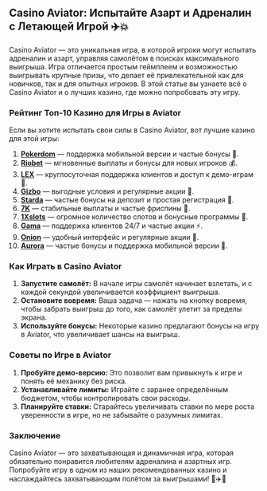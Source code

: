 ## Casino Aviator: Испытайте Азарт и Адреналин с Летающей Игрой ✈️💥

Casino Aviator — это уникальная игра, в которой игроки могут испытать адреналин и азарт, управляя самолётом в поисках максимального выигрыша. Игра отличается простым геймплеем и возможностью выигрывать крупные призы, что делает её привлекательной как для новичков, так и для опытных игроков. В этой статье вы узнаете всё о Casino Aviator и о лучших казино, где можно попробовать эту игру.

### Рейтинг Топ-10 Казино для Игры в Aviator

Если вы хотите испытать свои силы в Casino Aviator, вот лучшие казино для этой игры:

1. **[Pokerdom](https://brandplay.link/4k77v2yx)** — поддержка мобильной версии и частые бонусы 🎲.
2. **[Riobet](https://brandplay.link/7xBLTPyj)** — мгновенные выплаты и бонусы для новых игроков 💰.
3. **[LEX](https://brandplay.link/zW4hdDFV)** — круглосуточная поддержка клиентов и доступ к демо-играм 🎉.
4. **[Gizbo](https://brandplay.link/bprXw4YV)** — выгодные условия и регулярные акции 🎁.
5. **[Starda](https://brandplay.link/fB7xwRFL)** — частые бонусы на депозит и простая регистрация 🎈.
6. **[7K](https://brandplay.link/BvQyFShp)** — стабильные выплаты и частые фриспины 🎯.
7. **[1Xslots](https://brandplay.link/hSB1khtr)** — огромное количество слотов и бонусные программы 🌟.
8. **[Gama](https://brandplay.link/j6NMKsDz)** — поддержка клиентов 24/7 и частые акции ⚡.
9. **[Onion](https://brandplay.link/zBGRVpQ9)** — удобный интерфейс и регулярные акции 🎰.
10. **[Aurora](https://10trafic-stat2.com/click/668546556bcc6313411604bd/6766/13032/subaccount)** — частые бонусы и поддержка мобильной версии 💎.

### Как Играть в Casino Aviator

1. **Запустите самолёт:** В начале игры самолёт начинает взлетать, и с каждой секундой увеличивается коэффициент выигрыша.
2. **Остановите вовремя:** Ваша задача — нажать на кнопку вовремя, чтобы забрать выигрыш до того, как самолёт улетит за пределы экрана.
3. **Используйте бонусы:** Некоторые казино предлагают бонусы на игру в Aviator, что увеличивает шансы на выигрыш.

### Советы по Игре в Aviator

1. **Пробуйте демо-версию:** Это позволит вам привыкнуть к игре и понять её механику без риска.
2. **Устанавливайте лимиты:** Играйте с заранее определённым бюджетом, чтобы контролировать свои расходы.
3. **Планируйте ставки:** Старайтесь увеличивать ставки по мере роста уверенности в игре, но не забывайте о разумных лимитах.

### Заключение

Casino Aviator — это захватывающая и динамичная игра, которая обязательно понравится любителям адреналина и азартных игр. Попробуйте игру в одном из наших рекомендованных казино и наслаждайтесь захватывающим полётом за выигрышами! 🎉✈️💸
